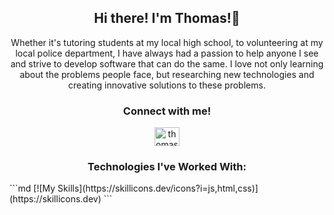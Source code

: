 <h2 align="center"> Hi there! I'm Thomas!👋 </h2>

<p align="center">Whether it's tutoring students at my local high school, to volunteering at my local police department, I have always had a passion to help anyone I see and strive to develop software that can do the same. I love not only learning about the problems people face, but researching new technologies and creating innovative solutions to these problems.</p>

<h3 align="center">Connect with me!</h3>
<p align="center">
<a href="https://www.linkedin.com/in/thomas-ly-88559b255/" target="blank"><img align="center" src="https://raw.githubusercontent.com/rahuldkjain/github-profile-readme-generator/master/src/images/icons/Social/linked-in-alt.svg" alt="thomasly" height="30" width="40" /></a>
</p>

<h3 align="center">Technologies I've Worked With:</h3>
```md
[![My Skills](https://skillicons.dev/icons?i=js,html,css)](https://skillicons.dev)
```
<!--
**thomasly13/thomasly13** is a ✨ _special_ ✨ repository because its `README.md` (this file) appears on your GitHub profile.

Here are some ideas to get you started:

- 🔭 I’m currently working on ...
- 🌱 I’m currently learning ...
- 👯 I’m looking to collaborate on ...
- 🤔 I’m looking for help with ...
- 💬 Ask me about ...
- 📫 How to reach me: ...
- 😄 Pronouns: ...
- ⚡ Fun fact: ...
-->
